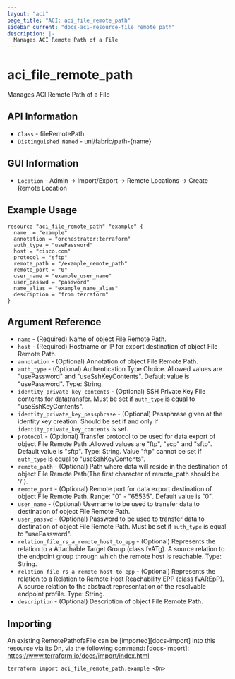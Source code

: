 ```yaml
---
layout: "aci"
page_title: "ACI: aci_file_remote_path"
sidebar_current: "docs-aci-resource-file_remote_path"
description: |-
  Manages ACI Remote Path of a File
---
```


# aci_file_remote_path #
Manages ACI Remote Path of a File

## API Information ##
* `Class` - fileRemotePath
* `Distinguished Named` - uni/fabric/path-{name}

## GUI Information ##
* `Location` - Admin -> Import/Export -> Remote Locations -> Create Remote Location

## Example Usage ##
```hcl
resource "aci_file_remote_path" "example" {
  name  = "example"
  annotation = "orchestrator:terraform"
  auth_type = "usePassword"
  host = "cisco.com"
  protocol = "sftp"
  remote_path = "/example_remote_path"
  remote_port = "0"
  user_name = "example_user_name"
  user_passwd = "password"
  name_alias = "example_name_alias"
  description = "from terraform"
}
```

## Argument Reference ##
* `name` - (Required) Name of object File Remote Path.
* `host` - (Required) Hostname or IP for export destination of object File Remote Path.
* `annotation` - (Optional) Annotation of object File Remote Path.
* `auth_type` - (Optional) Authentication Type Choice. Allowed values are "usePassword" and "useSshKeyContents". Default value is "usePassword". Type: String.
* `identity_private_key_contents` - (Optional) SSH Private Key File contents for datatransfer. Must be set if `auth_type` is equal to "useSshKeyContents".
* `identity_private_key_passphrase` - (Optional)  Passphrase given at the identity key creation. Should be set if and only if `identity_private_key_contents` is set.
* `protocol` - (Optional) Transfer protocol to be used for data export of object File Remote Path .Allowed values are "ftp", "scp" and "sftp". Default value is "sftp". Type: String. Value "ftp" cannot be set if `auth_type` is equal to "useSshKeyContents".
* `remote_path` - (Optional) Path where data will reside in the destination of object File Remote Path(The first character of remote_path should be '/').
* `remote_port` - (Optional) Remote port for data export destination of object File Remote Path. Range: "0" - "65535". Default value is "0".
* `user_name` - (Optional) Username to be used to transfer data to destination of object File Remote Path.
* `user_passwd` - (Optional) Password to be used to transfer data to destination of object File Remote Path. Must be set if `auth_type` is equal to "usePassword".
* `relation_file_rs_a_remote_host_to_epg` - (Optional) Represents the relation to a Attachable Target Group (class fvATg). A source relation to the endpoint group through which the remote host is reachable. Type: String.
* `relation_file_rs_a_remote_host_to_epp` - (Optional) Represents the relation to a Relation to Remote Host  Reachability EPP (class fvAREpP). A source relation to the abstract representation of the resolvable endpoint profile. Type: String.
* `description` - (Optional) Description of object File Remote Path.

## Importing ##

An existing RemotePathofaFile can be [imported][docs-import] into this resource via its Dn, via the following command:
[docs-import]: https://www.terraform.io/docs/import/index.html


```
terraform import aci_file_remote_path.example <Dn>
```